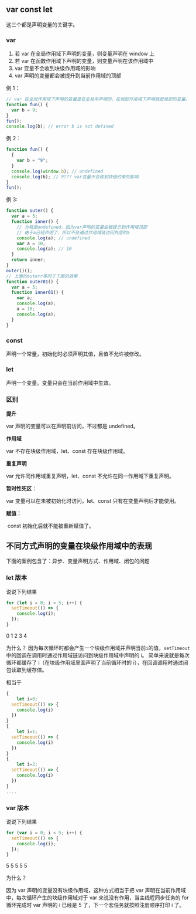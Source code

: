 ## var const let

这三个都是声明变量的关键字。

### var

1. 若 var 在全局作用域下声明的变量，则变量声明在 window 上
2. 若 var 在函数作用域下声明的变量，则变量声明在该作用域中
3. var 变量不会收到块级作用域的影响
4. var 声明的变量都会被提升到当前作用域的顶部

例 1：

```ts
// var 在全局作用域下声明的变量是在全局中声明的，在局部作用域下声明就是局部的变量。
function fun() {
  var b = 9;
}
fun();
console.log(b); // error b is not defined
```

例 2：

```ts
function fun() {
  {
    var b = "9";
  }
  console.log(window.b); // undefined
  console.log(b); // 9??? var变量不会收到块级约束的影响
}
fun();
```

例 3:

```js
function outer() {
  var a = 5;
  function inner() {
    // 为啥是undefined，因为var声明的变量会被提示到作用域顶部
    // 由于a已经声明了，所以不会通过作用域链访问外层的a
    console.log(a); // undefined
    var a = 10;
    console.log(a); // 10
  }
  return inner;
}
outer()();
// 上面的outerr等同于下面的效果
function outer01() {
  var a = 5;
  function inner01() {
    var a;
    console.log(a);
    a = 10;
    console.log(a);
  }
}
```

### const

声明一个常量，初始化时必须声明其值，且值不允许被修改。

### let

声明一个变量。变量只会在当前作用域中生效。

### 区别

**提升**

var 声明的变量可以在声明前访问，不过都是 undefined。

**作用域**

var 不存在块级作用域，let、const 存在块级作用域。

**重复声明**

var 允许同作用域重复声明，let、const 不允许在同一作用域下重复声明。

**暂时性死区**：

​var 变量可以在未被初始化时访问，let、const 只有在变量声明后才能使用。

**赋值：**

​ const 初始化后就不能被重新赋值了。

## 不同方式声明的变量在块级作用域中的表现

下面的案例包含了：异步、变量声明方式、作用域、闭包的问题

### let 版本

说说下列结果

```js
for (let i = 0; i < 5; i++) {
  setTimeout(() => {
    console.log(i);
  });
}
```

0 1 2 3 4

为什么？
因为每次循环时都会产生一个块级作用域并声明当前`i`的值，`setTimeout`中的回调在调用时通过作用域链访问到块级作用域中声明的 i。
简单来说就是每次循环都缓存了 i（在块级作用域里面声明了当前循环时的 i），在回调调用时通过闭包读取到缓存值。

相当于

```js
{
	let i=0;
  setTimeout(() => {
    console.log(i)
  })
}
{
	let i=1;
  setTimeout(() => {
    console.log(i)
  })
}
{
	let i=2;
  setTimeout(() => {
    console.log(i)
  })
}
....
```

### var 版本

说说下列结果

```js
for (var i = 0; i < 5; i++) {
  setTimeout(() => {
    console.log(i);
  });
}
```

5 5 5 5 5

为什么？

因为 var 声明的变量没有块级作用域，这种方式相当于把 var 声明在当前作用域中，每次循环产生的块级作用域对于 var 来说没有作用，当主线程同步任务的 for 循环完成时 var 声明的 i 已经是 5 了，下一个宏任务就按照注册顺序打印 i 了。
